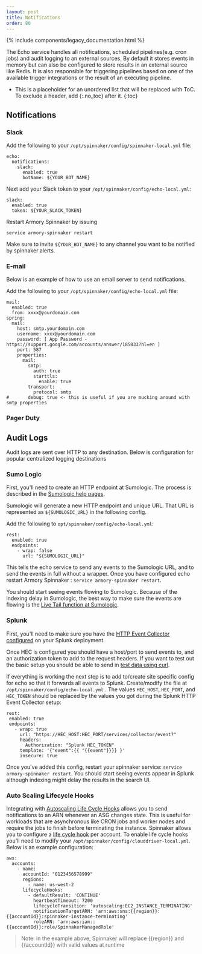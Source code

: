 ```yaml
---
layout: post
title: Notifications
order: 80
---
```

{% include components/legacy_documentation.html %}

The Echo service handles all notifications, scheduled pipelines(e.g. cron jobs) and audit logging to an external sources.  By default it stores events in memory but can also be configured to store results in an external source like Redis.  It is also responsible for triggering pipelines based on one of the available trigger integrations or the result of an executing pipeline.

* This is a placeholder for an unordered list that will be replaced with ToC. To exclude a header, add {:.no_toc} after it.
{:toc}



## Notifications

### Slack

Add the following to your `/opt/spinnaker/config/spinnaker-local.yml` file:

```
echo:
  notifications:
    slack:
      enabled: true
      botName: ${YOUR_BOT_NAME}
```

Next add your Slack token to your `/opt/spinnaker/config/echo-local.yml`:

```
slack:
  enabled: true
  token: ${YOUR_SLACK_TOKEN}
```  

Restart Armory Spinnaker by issuing

```
service armory-spinnaker restart
```

Make sure to invite `${YOUR_BOT_NAME}` to any channel you want to be notified by spinnaker alerts.

### E-mail

Below is an example of how to use an email server to send notifications.

Add the following to your `/opt/spinnaker/config/echo-local.yml` file:

```
mail:
  enabled: true
  from: xxxx@yourdomain.com
spring:
  mail:
    host: smtp.yourdomain.com
    username: xxxx@yourdomain.com
    password: [ App Password - https://support.google.com/accounts/answer/185833?hl=en ]
    port: 587
    properties:
      mail:
        smtp:
          auth: true
          starttls:
            enable: true
        transport:
          protocol: smtp
#       debug: true <- this is useful if you are mucking around with smtp properties  
```

### Pager Duty

## Audit Logs
Audit logs are sent over HTTP to any destination.  Below is configuration for popular centralized logging destinations  

### Sumo Logic

First, you'll need to create an HTTP endpoint at Sumologic. The process is described in the [Sumologic help pages](https://help.sumologic.com/Send-Data/Sources/02Sources-for-Hosted-Collectors/HTTP-Source).

Sumologic will generate a new HTTP endpoint and unique URL.  That URL is represented as `${SUMOLOGIC_URL}` in the following config.

Add the following to `opt/spinnaker/config/echo-local.yml`:

```
rest:
  enabled: true
  endpoints:
    - wrap: false
      url: "${SUMOLOGIC_URL}"
```

This tells the echo service to send any events to the Sumologic URL, and to send the events in full without a wrapper. Once you have configured echo restart Armory Spinnaker : `service armory-spinnaker restart`.

You should start seeing events flowing to Sumologic. Because of the indexing delay in Sumologic, the best way to make sure the events are flowing is the [Live Tail function at Sumologic](https://help.sumologic.com/Search/Live-Tail/About-Live-Tail).

### Splunk

First, you'll need to make sure you have the [HTTP Event Collector configured](http://dev.splunk.com/view/event-collector/SP-CAAAE6M) on your Splunk deployment.

Once HEC is configured you should have a host/port to send events to, and an authorization token to add to the request headers. If you want to test out the basic setup you should be able to send in [test data using curl]( http://dev.splunk.com/view/event-collector/SP-CAAAE7G).

 If everything is working the next step is to add to/create site specific config for echo so that it forwards all events to Splunk. Create/modify the file at `/opt/spinnaker/config/echo-local.yml` . The values `HEC_HOST`, `HEC_PORT`, and `HEC_TOKEN` should be replaced by the values you got during the Splunk HTTP Event Collector setup:

 ```
rest:
  enabled: true
  endpoints:
    - wrap: true
      url: "https://HEC_HOST:HEC_PORT/services/collector/event?"
      headers:
        Authorization: "Splunk HEC_TOKEN"
      template: '{"event":{{ "{{event"}}}} }'
      insecure: true
```

Once you've added this config, restart your spinnaker service: `service armory-spinnaker restart`. You should start seeing events appear in Splunk although indexing might delay the results in the search UI.

### Auto Scaling Lifecycle Hooks

Integrating with [Autoscaling Life Cycle Hooks](http://docs.aws.amazon.com/autoscaling/latest/userguide/lifecycle-hooks.html) allows
you to send notifications to an ARN whenever an ASG changes state.  This is useful for workloads that are asynchronous like CRON jobs and worker nodes and require the jobs to finish before terminating the instance. Spinnaker allows you to configure a [life cycle hook](http://docs.aws.amazon.com/autoscaling/latest/userguide/lifecycle-hooks.html) per account.  To enable life cycle hooks you'll need to modify your `/opt/spinnaker/config/clouddriver-local.yml`.  Below is an example configuration:

```
aws:
  accounts:
    - name:
      accountId: "0123456578999"
      regions:
        - name: us-west-2
      lifecycleHooks:
        - defaultResult: 'CONTINUE'
          heartbeatTimeout: 7200
          lifecycleTransition: 'autoscaling:EC2_INSTANCE_TERMINATING'
          notificationTargetARN: 'arn:aws:sns:{{region}}:{{accountId}}:spinnaker-instance-terminating'
          roleARN: 'arn:aws:iam::{{accountId}}:role/SpinnakerManagedRole'
```

> Note: in the example above, Spinnaker will replace {{region}} and {{accountId}} with valid values at runtime
